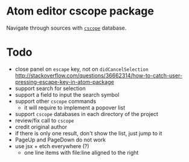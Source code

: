 # Atom editor cscope package

Navigate through sources with [`cscope`](http://cscope.sourceforge.net/) database.

# Todo

- close panel on `escape` key, not on `didCancelSelection`
  http://stackoverflow.com/questions/36662314/how-to-catch-user-pressing-escape-key-in-atom-package
- support search for selection
- support a field to input the search symbol
- support other `cscope` commands
  - it will require to implement a popover list
- support `cscope` databases in each directory of the project
- review/fix call to `cscope`
- credit original author
- if there is only one result, don't show the list, just jump to it
- PageUp and PageDown do not work
- use jsx + etch everywhere (?)
  - one line items with file:line aligned to the right
